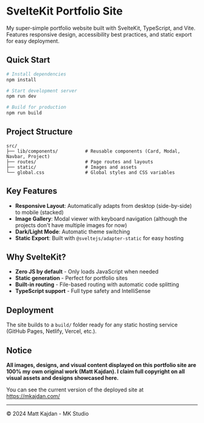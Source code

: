 # SvelteKit Portfolio Site

My super-simple portfolio website built with SvelteKit, TypeScript, and Vite. Features responsive design, accessibility best practices, and static export for easy deployment.

## Quick Start

```bash
# Install dependencies
npm install

# Start development server
npm run dev

# Build for production
npm run build
```

## Project Structure

```
src/
├── lib/components/          # Reusable components (Card, Modal, Navbar, Project)
├── routes/                  # Page routes and layouts
├── static/                  # Images and assets
└── global.css               # Global styles and CSS variables
```

## Key Features

- **Responsive Layout**: Automatically adapts from desktop (side-by-side) to mobile (stacked)
- **Image Gallery**: Modal viewer with keyboard navigation (although the projects don't have multiple images for now)
- **Dark/Light Mode**: Automatic theme switching
- **Static Export**: Built with `@sveltejs/adapter-static` for easy hosting

## Why SvelteKit?

- **Zero JS by default** - Only loads JavaScript when needed
- **Static generation** - Perfect for portfolio sites
- **Built-in routing** - File-based routing with automatic code splitting
- **TypeScript support** - Full type safety and IntelliSense

## Deployment

The site builds to a `build/` folder ready for any static hosting service (GitHub Pages, Netlify, Vercel, etc.).

## Notice

**All images, designs, and visual content displayed on this portfolio site are 100% my own original work (Matt Kajdan). I claim full copyright on all visual assets and designs showcased here.**

You can see the current version of the deployed site at https://mkajdan.com/

---

© 2024 Matt Kajdan - MK Studio
